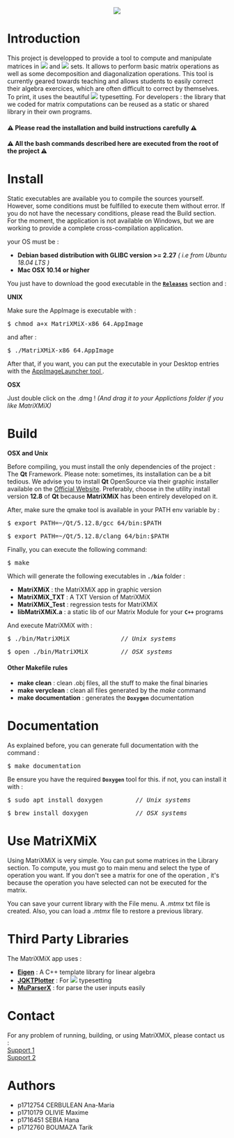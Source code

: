 
<div align='center'>
	<img src='http://storage.patatalouis.fr/logo.png'/>
</div>

<h1> Introduction </h1>

This project is developped to provide a tool to compute and manipulate matrices in <img src="https://latex.codecogs.com/gif.latex?\mathbb{R}"/>
and <img src="https://latex.codecogs.com/gif.latex?\mathbb{C}"/> sets. It allows to perform basic matrix operations as well as some decomposition and diagonalization operations. This tool is currently geared towards teaching and allows students to easily correct their algebra exercices, which are often difficult to correct by themselves. To print, it uses the beautiful <img src="https://latex.codecogs.com/gif.latex?\LaTeX"/> typesetting.
For developers : the library that we coded for matrix computations can be reused as a static or shared library in their own programs.

<h4>⚠️ Please read the installation and build instructions carefully ️⚠️ </h4>
<h4>⚠️ All the bash commands described here are executed from the root of the project ️⚠️ </h4>

<h1> Install </h1>

Static executables are available you to compile the sources yourself. However, some conditions must be fulfilled to execute them without error. If you do not have the necessary conditions, please read the Build section. For the moment, the application is not available on Windows, but we are working to provide a complete cross-compilation application.

your OS must be :
<ul>
	<li><b>Debian based distribution with GLIBC version >= 2.27</b> <i>( i.e from Ubuntu 18.04 LTS )</i></li>
	<li><b>Mac OSX 10.14 or higher</b></li>
</ul>

You just have to download the good executable in the <code><b><a href='https://forge.univ-lyon1.fr/p1710179/MatriXMiX/-/releases'>Releases</a></b></code> section and :

<b>UNIX</b>

Make sure the AppImage is executable with :
<pre>$ chmod a+x MatriXMiX-x86_64.AppImage </pre>
and after :
<pre>$ ./MatriXMiX-x86_64.AppImage </pre>

After that, if you want, you can put the executable in your Desktop entries with the <a href='https://github.com/TheAssassin/AppImageLauncher'> AppImageLauncher tool </a>.

<b>OSX</b>

Just double click on the .dmg ! <i> (And drag it to your Applictions folder if you like MatriXMiX) </i>

<h1>Build</h1>

<b> OSX and Unix </b>

Before compiling, you must install the only dependencies of the project : The <b>Qt</b> Framework. Please note: sometimes, its installation can be a bit tedious. We advise you to install <b>Qt</b> OpenSource via their graphic installer available on the <a href='https://www.qt.io/download-open-source?hsCtaTracking=9f6a2170-a938-42df-a8e2-a9f0b1d6cdce%7C6cb0de4f-9bb5-4778-ab02-bfb62735f3e5'>Official Website</a>. Preferably, choose in the utility install version <b>12.8</b> of <b>Qt</b> because <b>MatriXMiX</b> has been entirely developed on it.

After, make sure the qmake tool is available in your PATH env variable by :
<pre>$ export PATH=~/Qt/5.12.8/gcc_64/bin:$PATH                 <i> // Unix systems </i></pre>
<pre>$ export PATH=~/Qt/5.12.8/clang_64/bin:$PATH               <i> // OSX systems </i></pre>

Finally, you can execute the following command:
<pre>$ make </pre>
Which will generate the following executables in <code><b>./bin</b></code> folder :
<ul>
	<li><b>MatriXMiX</b> : the MatriXMiX app in graphic version</li>
	<li><b>MatriXMiX_TXT</b> : A TXT Version of MatriXMiX </li>
	<li><b>MatriXMiX_Test</b> : regression tests for MatriXMiX </li>
	<li><b>libMatriXMiX.a</b> : a static lib of our Matrix Module for your <code><b>C++</code></b> programs </li>
</ul>

And execute MatriXMiX with :
<pre>$ ./bin/MatriXMiX              <i>// Unix systems</i> </pre>
<pre>$ open ./bin/MatriXMiX         <i>// OSX systems</i> </pre>

<h4> Other Makefile rules </h4>
<ul>
	<li><b>make clean</b> : clean .obj files, all the stuff to make the final binaries</li>
	<li><b>make veryclean</b> : clean all files generated by the <i>make</i> command</li>
	<li><b>make documentation</b> : generates the <code><b>Doxygen</b></code> documentation</li>
</ul>

<h1> Documentation </h1>

As explained before, you can generate full documentation with the command :
<pre>$ make documentation </pre>

Be ensure you have the required <code><b>Doxygen</b></code> tool for this. if not, you can install it with :
<pre>$ sudo apt install doxygen        <i> // Unix systems </i></pre>
<pre>$ brew install doxygen            <i> // OSX systems </i></pre>

<h1> Use MatriXMiX </h1>

Using MatriXMiX is very simple. You can put some matrices in the Library section. To compute, you must go to main menu and select the type of operation you want.
If you don't see a matrix for one of the operation , it's because the operation you have selected can not be executed for the matrix.

You can save your current library with the File menu. A <i>.mtmx</i> txt file is created.
Also, you can load a <i>.mtmx</i> file to restore a previous library.

<h1> Third Party Libraries </h1>

The MatriXMiX app uses :
<ul>
	<li><b><a href='https://gitlab.com/libeigen/eigen'>Eigen</a></b> : A C++ template library for linear algebra</li>
	<li><b><a href='https://github.com/jkriege2/JKQtPlotter'>JQKTPlotter</a></b> : For <img src="https://latex.codecogs.com/gif.latex?\LaTeX"/> typesetting</li>
	<li><b><a href='https://beltoforion.de/article.php?a=muparserx'>MuParserX</a></b> : for parse the user inputs easily</li>
</ul>

<h1> Contact </h1>

For any problem of running, building, or using MatriXMiX, please contact us : <br>
<a href="mailto:maxime.olivie@etu.univ-lyon1.fr">Support 1</a> <br>
<a href="mailto:tarik.boumaza@etu.univ-lyon1.fr">Support 2</a>

<h1> Authors </h1>

<ul>
	<li>p1712754 CERBULEAN Ana-Maria</li>
	<li>p1710179 OLIVIE Maxime</li>
	<li>p1716451 SEBIA Hana</li>
	<li>p1712760 BOUMAZA Tarik</li>
</ul>
<br>
